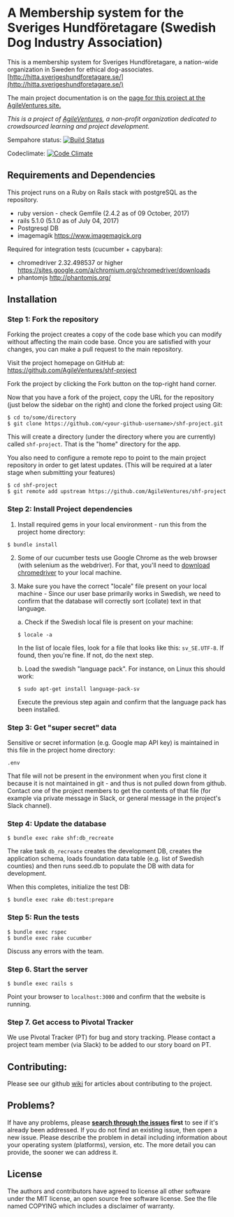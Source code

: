 A Membership system for
the Sveriges Hundföretagare
(Swedish Dog Industry Association)
======================================================================================

This is a membership system for Sveriges Hundföretagare, a nation-wide organization in Sweden for ethical dog-associates.
[http://hitta.sverigeshundforetagare.se/](http://hitta.sverigeshundforetagare.se/)

The main project documentation is on the [page for this project at the AgileVentures site.](http://www.agileventures.org/projects/shf-project)

_This is a project of [AgileVentures](http://www.agileventures.org), a non-profit organization dedicated to crowdsourced learning and project development._  


Sempahore status: [![Build Status](https://semaphoreci.com/api/v1/lollypop27/shf-project/branches/develop/badge.svg)](https://semaphoreci.com/lollypop27/shf-project)

Codeclimate: [![Code Climate](https://codeclimate.com/github/AgileVentures/shf-project/badges/gpa.svg)](https://codeclimate.com/github/AgileVentures/shf-project)

## Requirements and Dependencies

This project runs on a Ruby on Rails stack with postgreSQL as the repository.

- ruby version - check Gemfile (2.4.2 as of 09 October, 2017)
- rails 5.1.0 (5.1.0 as of July 04, 2017)
- Postgresql DB
- imagemagik https://www.imagemagick.org

Required for integration tests (cucumber + capybara):
- chromedriver 2.32.498537 or higher https://sites.google.com/a/chromium.org/chromedriver/downloads
- phantomjs  http://phantomjs.org/


## Installation

### Step 1: Fork the repository

Forking the project creates a copy of the code base which you can modify without
affecting the main code base. Once you are satisfied with your changes, you can
make a pull request to the main repository.

Visit the project homepage on GitHub at:
<https://github.com/AgileVentures/shf-project>

Fork the project by clicking the Fork button on the top-right hand corner.

Now that you have a fork of the project, copy the URL for the repository
(just below the sidebar on the right) and clone the forked project using Git:
```shell
$ cd to/some/directory
$ git clone https://github.com/<your-github-username>/shf-project.git
```
This will create a directory (under the directory where you are currently)
called `shf-project`.  That is the "home" directory for the app.

You also need to configure a remote repo to point to the main project
repository in order to get latest updates. (This will be required at a later
  stage when submitting your features)

```shell
$ cd shf-project
$ git remote add upstream https://github.com/AgileVentures/shf-project
```

### Step 2: Install Project dependencies

1. Install required gems in your local environment - run this from the project
  home directory:

```shell
$ bundle install
```
2. Some of our cucumber tests use Google Chrome as the web browser (with selenium
  as the webdriver).  For that, you'll need to [download chromedriver](https://sites.google.com/a/chromium.org/chromedriver/downloads)
  to your local machine.

3. Make sure you have the correct "locale" file present on your local machine -
  Since our user base primarily works in Swedish, we need to confirm that the
  database will correctly sort (collate) text in that language.

    a. Check if the Swedish local file is present on your machine:

    ```shell
    $ locale -a
    ```
    In the list of locale files, look for a file that looks like this: `sv_SE.UTF-8`.
    If found, then you're fine.  If not, do the next step.

    b. Load the swedish "language pack".  For instance, on Linux this should work:

    ```shell
    $ sudo apt-get install language-pack-sv
    ```

    Execute the previous step again and confirm that the language pack has been installed.

### Step 3: Get "super secret" data

Sensitive or secret information (e.g. Google map API key) is maintained in this
file in the project home directory:
```
.env
```
That file will not be present in the environment when you first clone it because
it is not maintained in git - and thus is not pulled down from github. Contact
one of the project members to get the contents of that file (for example via
private message in Slack, or general message in the project's Slack channel).

### Step 4: Update the database
```shell
$ bundle exec rake shf:db_recreate
```
The rake task `db_recreate` creates the development DB, creates the application
schema, loads foundation data table (e.g. list of Swedish counties) and then
runs seed.db to populate the DB with data for development.

When this completes, initialize the test DB:
```shell
$ bundle exec rake db:test:prepare
```

### Step 5: Run the tests

```shell
$ bundle exec rspec
$ bundle exec rake cucumber
```
Discuss any errors with the team.

### Step 6. Start the server

```shell
$ bundle exec rails s
```
Point your browser to `localhost:3000` and confirm that the website is running.

### Step 7. Get access to Pivotal Tracker
We use Pivotal Tracker (PT) for bug and story tracking.  Please contact a
project team member (via Slack) to be added to our story board on PT.

## Contributing:

Please see our github [wiki](https://github.com/AgileVentures/shf-project/wiki)
for articles about contributing to the project.

## Problems?

If have any problems, please  **[search through the issues](https://github.com/AgileVentures/shf-project/issues) first** to see if it's already been addressed. If you do not find an existing issue, then open a new issue.
Please describe the problem in detail including information about your operating system (platforms), version, etc.  The more detail you can provide, the sooner we can address it.

## License

The authors and contributors have agreed to license all other software
under the MIT license, an open source free software license. See the
file named COPYING which includes a disclaimer of warranty.
